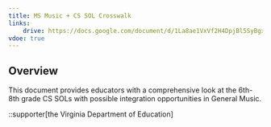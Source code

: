 ```yaml
---
title: MS Music + CS SOL Crosswalk
links:
    drive: https://docs.google.com/document/d/1La8ae1VxVf2H4DpjBl5SyBgx0QP68NFdPKf2qSru_Kw/edit?usp=drive_link
vdoe: true
---
```


## Overview
This document provides educators with a comprehensive look at the 6th- 8th grade CS SOLs with possible integration opportunities in General Music.

::supporter[the Virginia Department of Education]